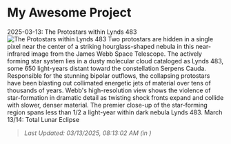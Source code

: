 # My Awesome Project

<!-- APOD Start -->
2025-03-13: The Protostars within Lynds 483
![The Protostars within Lynds 483](https://apod.nasa.gov/apod/image/2503/webb-STScI-01L483_1024.png)
Two protostars are hidden in a single pixel near the center of a striking hourglass-shaped nebula in this near-infrared image from the James Webb Space Telescope. The actively forming star system lies in a dusty molecular cloud cataloged as Lynds 483, some 650 light-years distant toward the constellation Serpens Cauda. Responsible for the stunning bipolar outflows, the collapsing protostars have been blasting out collimated energetic jets of material over tens of thousands of years. Webb's high-resolution view shows the violence of star-formation in dramatic detail as twisting shock fronts expand and collide with slower, denser material. The premier close-up of the star-forming region spans less than 1/2 a light-year within dark nebula Lynds 483.  March 13/14: Total Lunar Eclipse
> _Last Updated: 03/13/2025, 08:13:02 AM (in )_
<!-- APOD End -->
